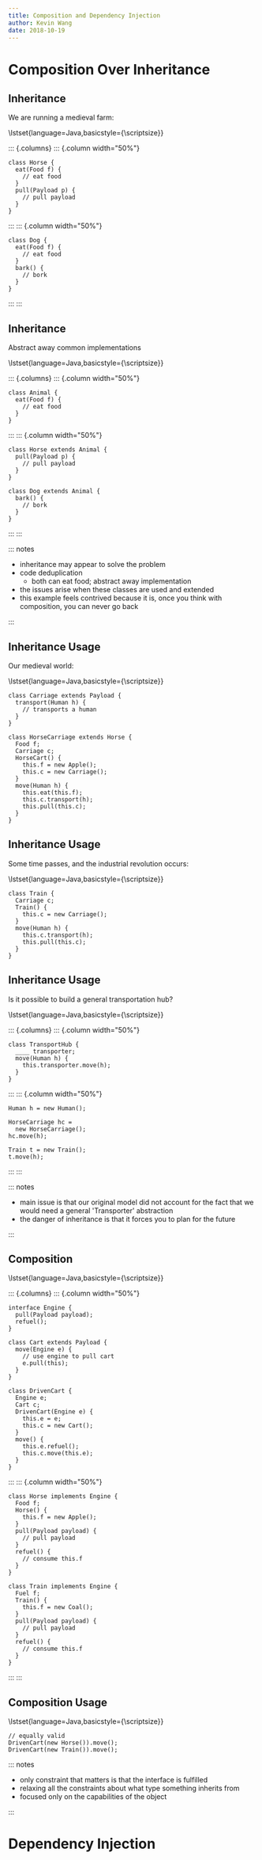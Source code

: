 ```yaml
---
title: Composition and Dependency Injection
author: Kevin Wang
date: 2018-10-19
---
```


# Composition Over Inheritance

## Inheritance

We are running a medieval farm:

\lstset{language=Java,basicstyle={\scriptsize}}

::: {.columns}
::: {.column width="50%"}

```
class Horse {
  eat(Food f) {
    // eat food
  }
  pull(Payload p) {
    // pull payload
  }
}
```

:::
::: {.column width="50%"}

```
class Dog {
  eat(Food f) {
    // eat food
  }
  bark() {
    // bork
  }
}
```

:::
:::

## Inheritance

Abstract away common implementations

\lstset{language=Java,basicstyle={\scriptsize}}

::: {.columns}
::: {.column width="50%"}

```
class Animal {
  eat(Food f) {
    // eat food
  }
}
```

:::
::: {.column width="50%"}

```
class Horse extends Animal {
  pull(Payload p) {
    // pull payload
  }
}

class Dog extends Animal {
  bark() {
    // bork
  }
}
```

:::
:::

::: notes

- inheritance may appear to solve the problem
- code deduplication
  - both can eat food; abstract away implementation
- the issues arise when these classes are used and extended
- this example feels contrived because it is, once you think with composition,
  you can never go back

:::

## Inheritance Usage

Our medieval world:

\lstset{language=Java,basicstyle={\scriptsize}}

```
class Carriage extends Payload {
  transport(Human h) {
    // transports a human
  }
}

class HorseCarriage extends Horse {
  Food f;
  Carriage c;
  HorseCart() {
    this.f = new Apple();
    this.c = new Carriage();
  }
  move(Human h) {
    this.eat(this.f);
    this.c.transport(h);
    this.pull(this.c);
  }
}
```

## Inheritance Usage

Some time passes, and the industrial revolution occurs:

\lstset{language=Java,basicstyle={\scriptsize}}

```
class Train {
  Carriage c;
  Train() {
    this.c = new Carriage();
  }
  move(Human h) {
    this.c.transport(h);
    this.pull(this.c);
  }
}
```

## Inheritance Usage

Is it possible to build a general transportation hub?

\lstset{language=Java,basicstyle={\scriptsize}}

::: {.columns}
::: {.column width="50%"}

```
class TransportHub {
  ____ transporter;
  move(Human h) {
    this.transporter.move(h);
  }
}
```

:::
::: {.column width="50%"}

```
Human h = new Human();

HorseCarriage hc =
  new HorseCarriage();
hc.move(h);

Train t = new Train();
t.move(h);
```

:::
:::

::: notes

- main issue is that our original model did not account for the fact that we
  would need a general 'Transporter' abstraction
- the danger of inheritance is that it forces you to plan for the future

:::

## Composition

\lstset{language=Java,basicstyle={\scriptsize}}

::: {.columns}
::: {.column width="50%"}

```
interface Engine {
  pull(Payload payload);
  refuel();
}

class Cart extends Payload {
  move(Engine e) {
    // use engine to pull cart
    e.pull(this);
  }
}

class DrivenCart {
  Engine e;
  Cart c;
  DrivenCart(Engine e) {
    this.e = e;
    this.c = new Cart();
  }
  move() {
    this.e.refuel();
    this.c.move(this.e);
  }
}
```

:::
::: {.column width="50%"}

```
class Horse implements Engine {
  Food f;
  Horse() {
    this.f = new Apple();
  }
  pull(Payload payload) {
    // pull payload
  }
  refuel() {
    // consume this.f
  }
}

class Train implements Engine {
  Fuel f;
  Train() {
    this.f = new Coal();
  }
  pull(Payload payload) {
    // pull payload
  }
  refuel() {
    // consume this.f
  }
}
```

:::
:::

## Composition Usage

\lstset{language=Java,basicstyle={\scriptsize}}

```
// equally valid
DrivenCart(new Horse()).move();
DrivenCart(new Train()).move();
```

::: notes

- only constraint that matters is that the interface is fulfilled
- relaxing all the constraints about what type something inherits from
- focused only on the capabilities of the object

:::

# Dependency Injection
